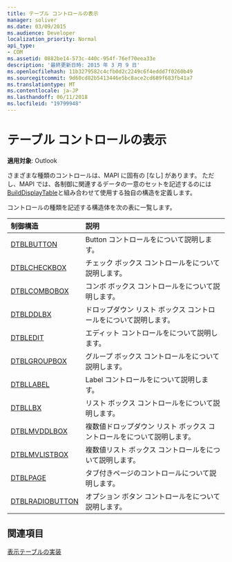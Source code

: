 ```yaml
---
title: テーブル コントロールの表示
manager: soliver
ms.date: 03/09/2015
ms.audience: Developer
localization_priority: Normal
api_type:
- COM
ms.assetid: 0882be14-573c-440c-954f-76ef70eea33e
description: '最終更新日時: 2015 年 3 月 9 日'
ms.openlocfilehash: 11b3279582c4cfb0d2c2249c6f4eddd7f0260b49
ms.sourcegitcommit: 9d60cd82b5413446e5bc8ace2cd689f683fb41a7
ms.translationtype: MT
ms.contentlocale: ja-JP
ms.lasthandoff: 06/11/2018
ms.locfileid: "19799948"
---
```

# <a name="displaying-table-controls"></a>テーブル コントロールの表示

  
  
**適用対象**: Outlook 
  
さまざまな種類のコントロールは、MAPI に固有の [なし] があります。 ただし、MAPI では、各制御に関連するデータの一意のセットを記述するのには[BuildDisplayTable](builddisplaytable.md)と組み合わせて使用する独自の構造を定義します。 
  
コントロールの種類を記述する構造体を次の表に一覧します。 
  
|**制御構造**|**説明**|
|:-----|:-----|
|[DTBLBUTTON](dtblbutton.md) <br/> |Button コントロールをについて説明します。  <br/> |
|[DTBLCHECKBOX](dtblcheckbox.md) <br/> |チェック ボックス コントロールをについて説明します。  <br/> |
|[DTBLCOMBOBOX](dtblcombobox.md) <br/> |コンボ ボックス コントロールをについて説明します。  <br/> |
|[DTBLDDLBX](dtblddlbx.md) <br/> |ドロップダウン リスト ボックス コントロールをについて説明します。  <br/> |
|[DTBLEDIT](dtbledit.md) <br/> |エディット コントロールをについて説明します。  <br/> |
|[DTBLGROUPBOX](dtblgroupbox.md) <br/> |グループ ボックス コントロールをについて説明します。  <br/> |
|[DTBLLABEL](dtbllabel.md) <br/> |Label コントロールをについて説明します。  <br/> |
|[DTBLLBX](dtbllbx.md) <br/> |リスト ボックス コントロールをについて説明します。  <br/> |
|[DTBLMVDDLBOX](dtblmvddlbox.md) <br/> |複数値ドロップダウン リスト ボックス コントロールをについて説明します。  <br/> |
|[DTBLMVLISTBOX](dtblmvlistbox.md) <br/> |複数値リスト ボックス コントロールをについて説明します。  <br/> |
|[DTBLPAGE](dtblpage.md) <br/> |タブ付きページのコントロールについて説明します。  <br/> |
|[DTBLRADIOBUTTON](dtblradiobutton.md) <br/> |オプション ボタン コントロールをについて説明します。  <br/> |
   
## <a name="see-also"></a>関連項目



[表示テーブルの実装](display-table-implementation.md)

